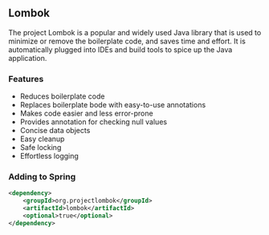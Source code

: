 ## Lombok

The project Lombok is a popular and widely used Java library that is used to minimize or remove the boilerplate code, and saves time and effort. It is automatically plugged into IDEs and build tools to spice up the Java application.

### Features

- Reduces boilerplate code
- Replaces boilerplate bode with easy-to-use annotations
- Makes code easier and less error-prone
- Provides annotation for checking null values
- Concise data objects
- Easy cleanup
- Safe locking
- Effortless logging

### Adding to Spring

```xml
<dependency>
    <groupId>org.projectlombok</groupId>
    <artifactId>lombok</artifactId>
    <optional>true</optional>
</dependency>
```
